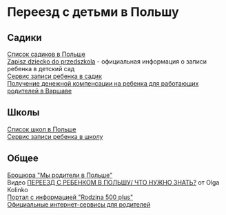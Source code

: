 # Переезд с детьми в Польшу


## Садики 

[Список садиков в Польше](http://przedszkola.edubaza.pl/)  
[Zapisz dziecko do przedszkola](https://obywatel.gov.pl/edukacja/przedszkole-i-zapisy-do-przedszkola) - официальная информация о записи ребенка в детский сад  
[Сервис записи ребенка в садик](https://warszawa-przedszkola.pzo.edu.pl/formico-parents/main.action)  
[Получение денежной компенсации на ребенка для работающих родителей в Варшаве](https://warszawarodzinna.um.warszawa.pl/warszawski-bon-obkowy-wspieramy-rodzic-w-ma-ych-dzieci)  

## Школы

[Список школ в Польше](http://szkolypodstawowe.edubaza.pl/)  
[Сервис записи ребенка в школу](https://warszawa-przedszkola.pzo.edu.pl/formico-parents/main.action)  

## Общее
[Брошюра "Мы родители в Польше"](https://mamawpolsce.files.wordpress.com/2014/05/ru-web.pdf)  
Видео [ПЕРЕЕЗД С РЕБЕНКОМ В ПОЛЬШУ/ ЧТО НУЖНО ЗНАТЬ?](https://www.youtube.com/watch?v=riPDWPZrAZo) от Olga Kolinko  
[Портал с информацией "Rodzina 500 plus"](https://www.mpips.gov.pl/wsparcie-dla-rodzin-z-dziecmi/rodzina-500-plus/)  
[Официальные интернет-сервисы для родителей](https://obywatel.gov.pl/dzieci)
